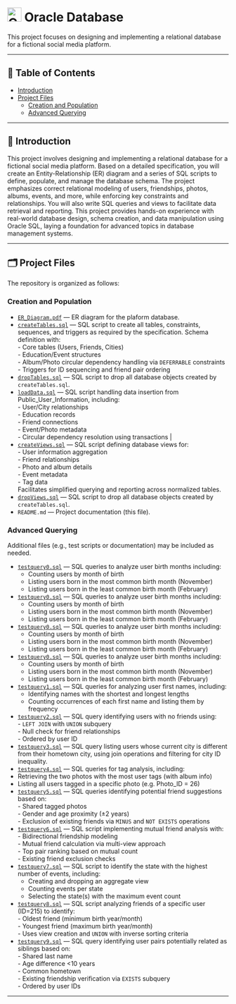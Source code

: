 # <img src="https://github.githubassets.com/images/modules/logos_page/GitHub-Mark.png" alt="GitHub logo" width="32" height="32" /> Oracle Database
This project focuses on designing and implementing a relational database for a fictional social media platform.

---

## 📑 Table of Contents
- [Introduction](#introduction)
- [Project Files](#project-files)
  - [Creation and Population](#creation-and-population)
  - [Advanced Querying](#advanced-querying)

---

## 📘 Introduction

This project involves designing and implementing a relational database for a fictional social media platform. Based on a detailed specification, you will create an Entity-Relationship (ER) diagram and a series of SQL scripts to define, populate, and manage the database schema. The project emphasizes correct relational modeling of users, friendships, photos, albums, events, and more, while enforcing key constraints and relationships. You will also write SQL queries and views to facilitate data retrieval and reporting. This project provides hands-on experience with real-world database design, schema creation, and data manipulation using Oracle SQL, laying a foundation for advanced topics in database management systems.

---

## 🗂️ Project Files

The repository is organized as follows:

### Creation and Population

- [`ER_Diagram.pdf`](ER_diagram.pdf) — ER diagram for the plaform database.
- [`createTables.sql`](createTables.sql) — SQL script to create all tables, constraints, sequences, and triggers as required by the specification. Schema definition with:<br>- Core tables (Users, Friends, Cities)<br>- Education/Event structures<br>- Album/Photo circular dependency handling via `DEFERRABLE` constraints<br>- Triggers for ID sequencing and friend pair ordering
- [`dropTables.sql`](dropTables.sql) — SQL script to drop all database objects created by `createTables.sql`.
- [`loadData.sql`](loadData.sql) — SQL script handling data insertion from Public_User_Information, including:<br>- User/City relationships<br>- Education records<br>- Friend connections<br>- Event/Photo metadata<br>- Circular dependency resolution using transactions |
- [`createViews.sql`](createViews.sql) — SQL script defining database views for:<br>- User information aggregation<br>- Friend relationships<br>- Photo and album details<br>- Event metadata<br>- Tag data<br>Facilitates simplified querying and reporting across normalized tables.
- [`dropViews.sql`](dropViews.sql) — SQL script to drop all database objects created by `createTables.sql`.
- `README.md` — Project documentation (this file).

### Advanced Querying

Additional files (e.g., test scripts or documentation) may be included as needed.
- [`testquery0.sql`](testquery0.sql) — SQL queries to analyze user birth months including:
  - Counting users by month of birth
  - Listing users born in the most common birth month (November)
  - Listing users born in the least common birth month (February)
- [`testquery0.sql`](testquery0.sql) — SQL queries to analyze user birth months including:
  - Counting users by month of birth
  - Listing users born in the most common birth month (November)
  - Listing users born in the least common birth month (February)
- [`testquery0.sql`](testquery0.sql) — SQL queries to analyze user birth months including:
  - Counting users by month of birth
  - Listing users born in the most common birth month (November)
  - Listing users born in the least common birth month (February)
- [`testquery0.sql`](testquery0.sql) — SQL queries to analyze user birth months including:
  - Counting users by month of birth
  - Listing users born in the most common birth month (November)
  - Listing users born in the least common birth month (February)
- [`testquery1.sql`](testquery1.sql) — SQL queries for analyzing user first names, including:
  - Identifying names with the shortest and longest lengths
  - Counting occurrences of each first name and listing them by frequency
- [`testquery2.sql`](testquery2.sql) — SQL query identifying users with no friends using:<br>- `LEFT JOIN` with `UNION` subquery<br>- Null check for friend relationships<br>- Ordered by user ID
- [`testquery3.sql`](testquery3.sql) — SQL query listing users whose current city is different from their hometown city, using join operations and filtering for city ID inequality.
- [`testquery4.sql`](testquery4.sql) — SQL queries for tag analysis, including:
- Retrieving the two photos with the most user tags (with album info)
- Listing all users tagged in a specific photo (e.g. Photo_ID = 26)
- [`testquery5.sql`](testquery5.sql) — SQL queries identifying potential friend suggestions based on:<br>- Shared tagged photos<br>- Gender and age proximity (±2 years)<br>- Exclusion of existing friends via `MINUS` and `NOT EXISTS` operations
- [`testquery6.sql`](testquery6.sql) — SQL script implementing mutual friend analysis with:<br>- Bidirectional friendship modeling<br>- Mutual friend calculation via multi-view approach<br>- Top pair ranking based on mutual count<br>- Existing friend exclusion checks
- [`testquery7.sql`](testquery7.sql) — 	SQL script to identify the state with the highest number of events, including:
  - Creating and dropping an aggregate view
  - Counting events per state
  - Selecting the state(s) with the maximum event count
- [`testquery8.sql`](testquery8.sql) — SQL script analyzing friends of a specific user (ID=215) to identify:<br>- Oldest friend (minimum birth year/month)<br>- Youngest friend (maximum birth year/month)<br>- Uses view creation and `UNION` with inverse sorting criteria
- [`testquery9.sql`](testquery9.sql) — SQL query identifying user pairs potentially related as siblings based on:<br>- Shared last name<br>- Age difference <10 years<br>- Common hometown<br>- Existing friendship verification via `EXISTS` subquery<br>- Ordered by user IDs

---
